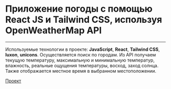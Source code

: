 # Приложение погоды с помощью React JS и Tailwind CSS, используя OpenWeatherMap API
____
Используемые технологии в проекте: __JavaScript__, __React__, __Tailwind CSS__, __luxon__, __unicons__. 
Осуществляется поиск по городам. Из API получаем текущую температуру, максимальную и минимальную температур, влажность, реальные ощущения температуры, восход, заход солнца. Также отображается местное время в выбранном местоположении.


[Проект](https://skredmi.github.io/react-weather-app/)